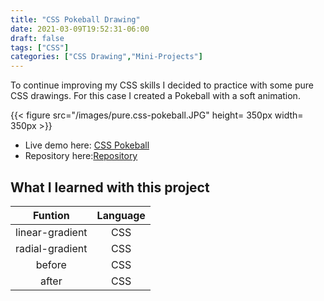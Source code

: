 ```yaml
---
title: "CSS Pokeball Drawing"
date: 2021-03-09T19:52:31-06:00
draft: false
tags: ["CSS"]
categories: ["CSS Drawing","Mini-Projects"]
---
```


To continue improving my CSS skills I decided to practice with some pure CSS drawings. For this case I created a Pokeball with a soft animation.

{{< figure src="/images/pure.css-pokeball.JPG" height= 350px width= 350px >}}

- Live demo here: [CSS Pokeball](https://jorgesolatre.github.io/Pure-CSS-Pokeball/)
- Repository here:[Repository](https://github.com/jorgesolatre/Pure-CSS-Pokeball)

## What I learned with this project

| Funtion | Language |
| :----:  | :-------------: |
| linear-gradient|CSS |
| radial-gradient| CSS |
| before| CSS |
| after| CSS|